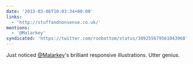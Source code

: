 ```yaml
---
date: '2013-03-06T10:03:34+00:00'
links:
  - 'http://stuffandnonsense.co.uk/'
mentions:
  - '@Malarkey'
syndicated: 'https://twitter.com/roobottom/status/309255679561043968'
---
```

Just noticed [@Malarkey](https://twitter.com/@Malarkey)'s brilliant responsive illustrations. Utter genius. 
